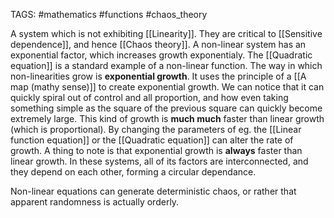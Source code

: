 TAGS: #mathematics #functions #chaos_theory 

A system which is not exhibiting [[Linearity]]. They are critical to [[Sensitive dependence]], and hence [[Chaos theory]]. A non-linear system has an exponential factor, which increases growth exponentialy. The [[Quadratic equation]] is a standard example of a non-linear function. The way in which non-linearities grow is **exponential growth**. It uses the principle of a [[A map (mathy sense)]] to create exponential growth. We can notice that it can quickly spiral out of control and all proportion, and how even taking something simple as the square of the previous square can quickly become extremely large. This kind of growth is **much much** faster than linear growth (which is proportional). By changing the parameters of eg. the [[Linear function equation]] or the [[Quadratic equation]] can alter the rate of growth. A thing to note is that exponential growth is **always** faster than linear growth. In these systems, all of its factors are interconnected, and they depend on each other, forming a circular dependance. 

Non-linear equations can generate deterministic chaos, or rather that apparent randomness is actually orderly. 